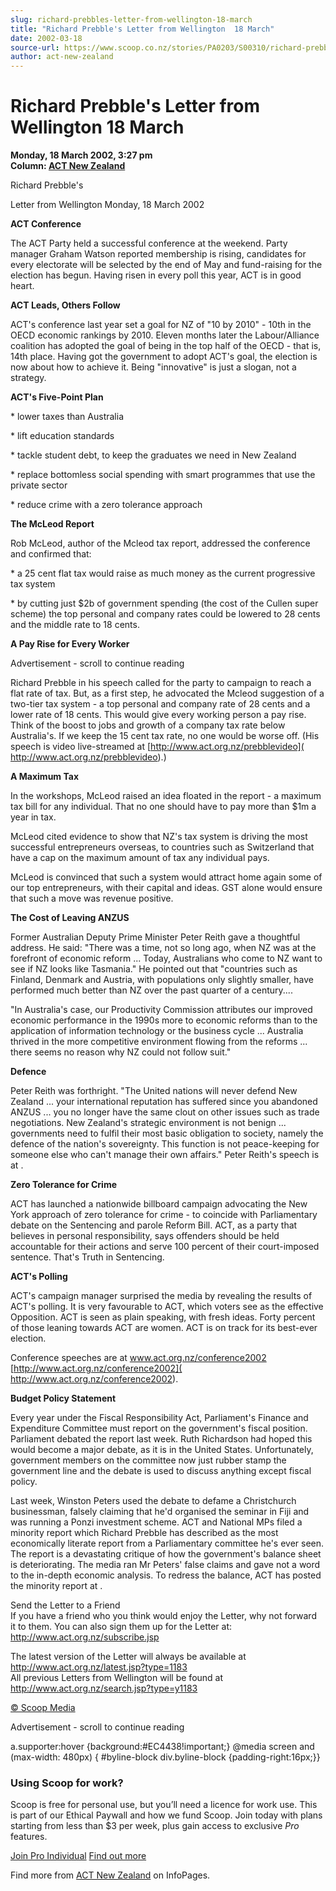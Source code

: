 ```yaml
---
slug: richard-prebbles-letter-from-wellington-18-march
title: "Richard Prebble's Letter from Wellington  18 March"
date: 2002-03-18
source-url: https://www.scoop.co.nz/stories/PA0203/S00310/richard-prebbles-letter-from-wellington-18-march.htm
author: act-new-zealand
---
```

Richard Prebble's Letter from Wellington 18 March
=================================================

**Monday, 18 March 2002, 3:27 pm**  
**Column: [ACT New Zealand](https://info.scoop.co.nz/ACT_New_Zealand)**

Richard Prebble's

Letter from Wellington Monday, 18 March 2002

**ACT Conference**

The ACT Party held a successful conference at the weekend. Party manager Graham Watson reported membership is rising, candidates for every electorate will be selected by the end of May and fund-raising for the election has begun. Having risen in every poll this year, ACT is in good heart.

**ACT Leads, Others Follow**

ACT's conference last year set a goal for NZ of "10 by 2010" - 10th in the OECD economic rankings by 2010. Eleven months later the Labour/Alliance coalition has adopted the goal of being in the top half of the OECD - that is, 14th place. Having got the government to adopt ACT's goal, the election is now about how to achieve it. Being "innovative" is just a slogan, not a strategy.

**ACT's Five-Point Plan**

\* lower taxes than Australia

\* lift education standards

\* tackle student debt, to keep the graduates we need in New Zealand

\* replace bottomless social spending with smart programmes that use the private sector

\* reduce crime with a zero tolerance approach

**The McLeod Report**

Rob McLeod, author of the Mcleod tax report, addressed the conference and confirmed that:

\* a 25 cent flat tax would raise as much money as the current progressive tax system

\* by cutting just $2b of government spending (the cost of the Cullen super scheme) the top personal and company rates could be lowered to 28 cents and the middle rate to 18 cents.

**A Pay Rise for Every Worker**

Advertisement - scroll to continue reading





Richard Prebble in his speech called for the party to campaign to reach a flat rate of tax. But, as a first step, he advocated the Mcleod suggestion of a two-tier tax system - a top personal and company rate of 28 cents and a lower rate of 18 cents. This would give every working person a pay rise. Think of the boost to jobs and growth of a company tax rate below Australia's. If we keep the 15 cent tax rate, no one would be worse off. (His speech is video live-streamed at [http://www.act.org.nz/prebblevideo]( http://www.act.org.nz/prebblevideo).)

**A Maximum Tax**

In the workshops, McLeod raised an idea floated in the report - a maximum tax bill for any individual. That no one should have to pay more than $1m a year in tax.

McLeod cited evidence to show that NZ's tax system is driving the most successful entrepreneurs overseas, to countries such as Switzerland that have a cap on the maximum amount of tax any individual pays.

McLeod is convinced that such a system would attract home again some of our top entrepreneurs, with their capital and ideas. GST alone would ensure that such a move was revenue positive.

**The Cost of Leaving ANZUS**

Former Australian Deputy Prime Minister Peter Reith gave a thoughtful address. He said: "There was a time, not so long ago, when NZ was at the forefront of economic reform ... Today, Australians who come to NZ want to see if NZ looks like Tasmania." He pointed out that "countries such as Finland, Denmark and Austria, with populations only slightly smaller, have performed much better than NZ over the past quarter of a century....

"In Australia's case, our Productivity Commission attributes our improved economic performance in the 1990s more to economic reforms than to the application of information technology or the business cycle ... Australia thrived in the more competitive environment flowing from the reforms ... there seems no reason why NZ could not follow suit."

**Defence**

Peter Reith was forthright. "The United nations will never defend New Zealand ... your international reputation has suffered since you abandoned ANZUS ... you no longer have the same clout on other issues such as trade negotiations. New Zealand's strategic environment is not benign ... governments need to fulfil their most basic obligation to society, namely the defence of the nation's sovereignty. This function is not peace-keeping for someone else who can't manage their own affairs." Peter Reith's speech is at .

**Zero Tolerance for Crime**

ACT has launched a nationwide billboard campaign advocating the New York approach of zero tolerance for crime - to coincide with Parliamentary debate on the Sentencing and parole Reform Bill. ACT, as a party that believes in personal responsibility, says offenders should be held accountable for their actions and serve 100 percent of their court-imposed sentence. That's Truth in Sentencing.

**ACT's Polling**

ACT's campaign manager surprised the media by revealing the results of ACT's polling. It is very favourable to ACT, which voters see as the effective Opposition. ACT is seen as plain speaking, with fresh ideas. Forty percent of those leaning towards ACT are women. ACT is on track for its best-ever election.

Conference speeches are at www.act.org.nz/conference2002 [http://www.act.org.nz/conference2002]( http://www.act.org.nz/conference2002).

**Budget Policy Statement**

Every year under the Fiscal Responsibility Act, Parliament's Finance and Expenditure Committee must report on the government's fiscal position. Parliament debated the report last week. Ruth Richardson had hoped this would become a major debate, as it is in the United States. Unfortunately, government members on the committee now just rubber stamp the government line and the debate is used to discuss anything except fiscal policy.

Last week, Winston Peters used the debate to defame a Christchurch businessman, falsely claiming that he'd organised the seminar in Fiji and was running a Ponzi investment scheme. ACT and National MPs filed a minority report which Richard Prebble has described as the most economically literate report from a Parliamentary committee he's ever seen. The report is a devastating critique of how the government's balance sheet is deteriorating. The media ran Mr Peters' false claims and gave not a word to the in-depth economic analysis. To redress the balance, ACT has posted the minority report at .

  
Send the Letter to a Friend  
If you have a friend who you think would enjoy the Letter, why not forward  
it to them. You can also sign them up for the Letter at: http://www.act.org.nz/subscribe.jsp

  
The latest version of the Letter will always be available at http://www.act.org.nz/latest.jsp?type=1183  
All previous Letters from Wellington will be found at http://www.act.org.nz/search.jsp?type=y1183

  

[© Scoop Media](http://www.scoop.co.nz/about/terms.html)  

Advertisement - scroll to continue reading



a.supporter:hover {background:#EC4438!important;} @media screen and (max-width: 480px) { #byline-block div.byline-block {padding-right:16px;}}

### Using Scoop for work?

Scoop is free for personal use, but you’ll need a licence for work use. This is part of our Ethical Paywall and how we fund Scoop. Join today with plans starting from less than $3 per week, plus gain access to exclusive _Pro_ features.  
  
[Join Pro Individual](https://pro.scoop.co.nz/Individual/?from=ProIn24) [Find out more](https://pro.scoop.co.nz/using-scoop-for-work/?from=ProIn24)

Find more from [ACT New Zealand](https://info.scoop.co.nz/ACT_New_Zealand) on InfoPages.